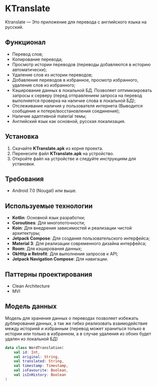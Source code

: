# KTranslate

Ktranslate — Это приложение для перевода с английского языка на русский.

## Функционал

- Перевод слов;
- Копирование перевода;
- Просмотр истории переводов (переводы добавляются в историю автоматически);
- Удаление слов из истории переводов;
- Добавление переводов в избранное, просмотр избранного, удаление слов из избранного;
- Кэширование данных в локальной БД. Позволяет оптимизировать запросы к серверу (перед отправлением запроса на перевод выполняется проверка на наличие слова в локальной БД);
- Отслеживание наличия у пользователя интернета (Выводится сообщение и потере/восстановления соединения);
- Наличие адаптивной material темы;
- Английский язык как основной, русская локализация.

## Установка

1. Скачайте **KTranslate.apk** из корня проекта.
2. Перенесите файл **KTranslate.apk** на устройство.
3. Откройте файл на устройстве и следуйте инструкциям для установки.

## Требования

- Android 7.0 (Nougat) или выше.

## Используемые технологии

- **Kotlin**: Основной язык разработки;
- **Coroutines**: Для многопоточности;
- **Koin**: Для внедрения зависимостей и реализации чистой архитектуры;
- **Jetpack Compose**: Для создания пользовательского интерфейса;
- **Material 3**: Для реализации современного дизайна интерфейса;
- **Room**: Для кэширования данных;
- **OkHttp и Retrofit**: Для выполнения запросов к API;
- **Jetpack Navigation Compose**: Для навигации.

## Паттерны проектирования

- Clean Architecture
- MVI

## Модель данных

Модель для хранения данных о переводах позволяет избежать дублирования данных, а так же гибко реализовать взаимодействие между историей и избранным 
(перевод может храниться только в истории или только в избранном, а в случае удаления из обоих будет удален из локальной БД)
```kotlin
data class WordTranslation(
    val id: Int,
    val original: String,
    val translated: String,
    val timestamp: Timestamp,
    val isFavourite: Boolean,
    val isInHistory: Boolean
)
```
